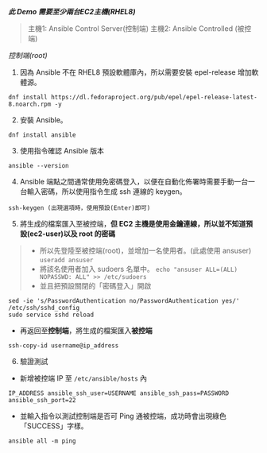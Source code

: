 ***此 Demo 需要至少兩台EC2主機(RHEL8)***

> 主機1: Ansible Control Server(控制端)
> 主機2: Ansible Controlled    (被控端)

*控制端(root)*
1. 因為 Ansible 不在 RHEL8 預設軟體庫內，所以需要安裝 epel-release 增加軟體源。
```
dnf install https://dl.fedoraproject.org/pub/epel/epel-release-latest-8.noarch.rpm -y
```
2. 安裝 Ansible。
```
dnf install ansible
```
3. 使用指令確認 Ansible 版本
```
ansible --version
```
4. Ansible 端點之間通常使用免密碼登入，以便在自動化佈署時需要手動一台一台輸入密碼，所以使用指令生成 ssh 連線的 keygen。
```
ssh-keygen (出現選項時，使用預設(Enter)即可)
```
5. 將生成的檔案匯入至被控端，**但 EC2 主機是使用金鑰連線，所以並不知道預設(ec2-user)以及 root 的密碼**
>- 所以先登陸至被控端(root)，並增加一名使用者。(此處使用 ansuser)
`useradd ansuser`
>- 將該名使用者加入 sudoers 名單中。
`echo "ansuser ALL=(ALL) NOPASSWD: ALL" >> /etc/sudoers`
>- 並且把預設關閉的「密碼登入」開啟
```
sed -ie 's/PasswordAuthentication no/PasswordAuthentication yes/' /etc/ssh/sshd_config
sudo service sshd reload
```
* 再返回至**控制端**，將生成的檔案匯入**被控端**
```
ssh-copy-id username@ip_address
```
6. 驗證測試
- 新增被控端 IP 至 `/etc/ansible/hosts` 內
```
IP_ADDRESS ansible_ssh_user=USERNAME ansible_ssh_pass=PASSWORD ansible_ssh_port=22
```
- 並輸入指令以測試控制端是否可 Ping 通被控端，成功時會出現綠色「SUCCESS」字樣。
```
ansible all -m ping
```
